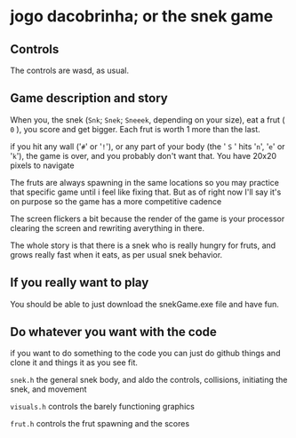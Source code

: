 # jogo dacobrinha; or the snek game

## Controls

The controls are wasd, as usual.

## Game description and story

When you, the snek (``Snk``; ``Snek``; ``Sneeek``, depending on your size), eat a frut ( ``0`` ), you score and get bigger. Each frut is worth 1 more than the last.

if you hit any wall ('``#``' or '``!``'), or any part of your body (the ' ``S`` ' hits '``n``', '``e``' or '``k``'), the game is over, and you probably don't want that. You have 20x20 pixels to navigate

The fruts are always spawning in the same locations so you may practice that specific game until i feel like fixing that. But as of right now I'll say it's on purpose so the game has a more competitive cadence

The screen flickers a bit because the render of the game is your processor clearing the screen and rewriting averything in there.

The whole story is that there is a snek who is really hungry for fruts, and grows really fast when it eats, as per usual snek behavior.

## If you really want to play

You should be able to just download the snekGame.exe file and have fun.

## Do whatever you want with the code

if you want to do something to the code you can just do github things and clone it and things it as you see fit.

``snek.h`` the general snek body, and aldo the controls, collisions, initiating the snek, and movement

``visuals.h`` controls the barely functioning graphics

``frut.h`` controls the frut spawning and the scores
